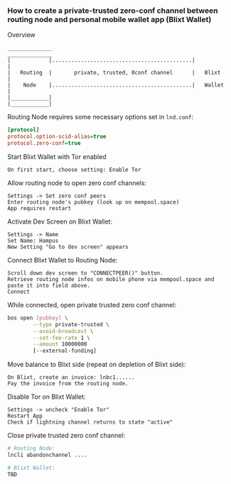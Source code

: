 ### How to create a private-trusted zero-conf channel between routing node and personal mobile wallet app (Blixt Wallet)

Overview
```
______________                                            ______________
|            |............................................|            |
|   Routing  |       private, trusted, 0conf channel      |   Blixt    |
|    Node    |............................................|   Wallet   |
|____________|                                            |____________|
```

Routing Node requires some necessary options set in `lnd.conf`:
```ini
[protocol]
protocol.option-scid-alias=true
protocol.zero-conf=true
```

Start Blixt Wallet with Tor enabled
```
On first start, choose setting: Enable Tor
```

Allow routing node to open zero conf channels:
```
Settings -> Set zero conf peers
Enter routing node's pubkey (look up on mempool.space)
App requires restart
```

Activate Dev Screen on Blixt Wallet:
```
Settings -> Name
Set Name: Hampus
New Setting "Go to dev screen" appears
```

Connect Blixt Wallet to Routing Node:
```
Scroll down dev screen to "CONNECTPEER()" button.
Retrieve routing node infos on mobile phone via mempool.space and paste it into field above.
Connect
```

While connected, open private trusted zero conf channel:
```bash
bos open [pubkey] \
        --type private-trusted \
        --avoid-broadcast \
        --set-fee-rate 1 \
        --amount 10000000
        [--external-funding]
```

Move balance to Blixt side (repeat on depletion of Blixt side):
```
On Blixt, create an invoice: lnbc1......
Pay the invoice from the routing node. 
```

Disable Tor on Blixt Wallet:
```
Settings -> uncheck "Enable Tor"
Restart App
Check if lightning channel returns to state "active"
```

Close private trusted zero conf channel:
```bash
# Routing Node:
lncli abandonchannel ....

# Blixt Wallet:
TBD
```
